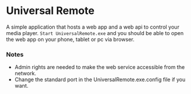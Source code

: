 # Universal Remote

A simple application that hosts a web app and a web api to control your media player. `Start UniversalRemote.exe` and you should be able to open the web app on your phone, tablet or pc via browser.

### Notes
- Admin rights are needed to make the web service accessible from the network.
- Change the standard port in the UniversalRemote.exe.config file if you want.